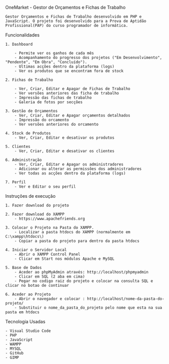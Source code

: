 OneMarket - Gestor de Orçamentos e Fichas de Trabalho

    Gestor Orçamentos e Fichas de Trabalho desenvolvido em PHP e JavaScript. O projeto foi desenvolvido para a Prova de Aptidão Profissional(PAP) do curso programador de informática.

Funcionalidades 

    1. Dashboard

        - Permite ver os ganhos de cada mês
        - Acompanhamento do progresso dos projetos ("Em Desenvolvimento", "Pendente", "Em Obra", "Concluído").
        - Ultimas acções dentro da plataforma (logs)  
        - Ver os produtos que se encontram fora de stock

    2. Fichas de Trabalho
        
        - Ver, Criar, Editar e Apagar de Fichas de Trabalho
        - Ver versões anteriores das ficha de trabalho
        - Impressão das fichas de trabalho
        - Galeria de fotos por secções

    3. Gestão de Orçamentos
        - Ver, Criar, Editar e Apagar orçamentos detalhados
        - Impressão do orcamento
        - Ver versões anteriores do orcamento

    4. Stock de Produtos
        - Ver, Criar, Editar e desativar os produtos

    5. Clientes
        - Ver, Criar, Editar e desativar os clientes

    6. Administração
        - Ver, Criar, Editar e Apagar os administradores
        - Adicionar ou alterar as permissões dos administradores
        - Ver todas as acções dentro da plataforma (logs)

    7. Perfil
        - Ver e Editar o seu perfil

Instruções de execução

    1. Fazer download do projeto

    2. Fazer download do XAMPP
        - https://www.apachefriends.org

    3. Colocar o Projeto na Pasta do XAMPP.
        - Localizar a pasta htdocs do XAMPP (normalmente em C:\xampp\htdocs\)
        - Copiar a pasta do projeto para dentro da pasta htdocs
    
    4. Iniciar o Servidor Local
        - Abrir o XAMPP Control Panel
        - Clicar em Start nos módulos Apache e MySQL
    
    5. Base de Dados
        - Aceder ao phpMyAdmin através: http://localhost/phpmyadmin
        - Clicar em SQL (2 aba em cima) 
        - Pegar no codigo raiz do projeto e colocar na consulta SQL e clicar no botao de continuar

    6. Aceder ao Projeto
        - Abrir o navegador e colocar : http://localhost/nome-da-pasta-do-projeto/
        - Substituir o nome_da_pasta_do_projeto pelo nome que esta na sua pasta em htdocs

Tecnologia Usadas

    - Visual Studio Code
    - PHP
    - JavaScript
    - WAMPP
    - MYSQL
    - GitHub
    - GIMP